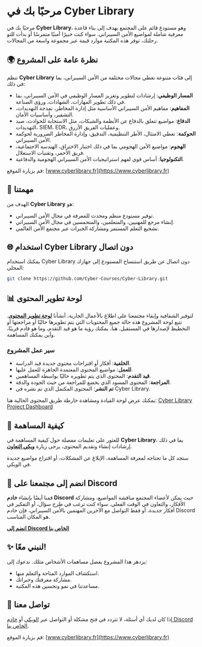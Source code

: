 # مرحبًا بك في Cyber Library

مرحبًا بك في **Cyber Library**، وهو مستودع قائم على المجتمع يهدف إلى بناء قاعدة معرفية شاملة لمواضيع الأمن السيبراني. سواء كنت خبيرًا أمنيًا متمرسًا أو بدأت للتو رحلتك، توفر هذه المكتبة موارد قيمة عبر مجموعة واسعة من المجالات.

## 🌍 نظرة عامة على المشروع

تنظم **Cyber Library** إلى فئات متنوعة تغطي مجالات مختلفة من الأمن السيبراني، بما في ذلك:

- **المسار الوظيفي**: إرشادات لتطوير وتعزيز المسار الوظيفي في الأمن السيبراني، بما في ذلك تطوير المهارات، الشهادات، ورؤى الصناعة.
- **المفاهيم**: مفاهيم الأمن السيبراني الأساسية مثل إدارة المخاطر، نمذجة التهديدات، التشفير، وأساسيات الأمان.
- **الدفاع**: مواضيع تتعلق بالدفاع عن الأنظمة والشبكات، مثل الاستجابة للحوادث، صيد التهديدات، SIEM، EDR، وعمليات الفريق الأزرق.
- **الحوكمة**: تغطي الامتثال، الأطر التنظيمية، التدقيق، وإدارة المخاطر الضرورية لحوكمة الأمن السيبراني.
- **الهجوم**: مواضيع الأمن الهجومي بما في ذلك اختبار الاختراق، الهندسة الاجتماعية، فريق الأحمر، وتقنيات الاستغلال.
- **التكنولوجيا**: أساس قوي لفهم استراتيجيات الأمن السيبراني الهجومية والدفاعية.

قم بزيارة الموقع: [www.cyberlibrary.fr](https://www.cyberlibrary.fr)

## 🎯 مهمتنا

الهدف من **Cyber Library** هو:
- توفير مستودع منظم ومحدث للمعرفة في مجال الأمن السيبراني.
- إنشاء مرجع للمهنيين، والمتعلمين، والمتحمسين في مجال الأمن السيبراني.
- تشجيع التعلم المستمر ومشاركة الخبرات عبر مجتمع الأمن العالمي.

## 🌐 استخدام Cyber Library دون اتصال

يمكنك استخدام Cyber Library دون اتصال عن طريق استنساخ المستودع إلى جهازك المحلي:

```bash
git clone https://github.com/Cyber-Courses/Cyber-Library.git
```

## 📊 لوحة تطوير المحتوى

لتوفير الشفافية وإبقاء مجتمعنا على اطلاع بالأعمال الجارية، أنشأنا **[لوحة تطوير المحتوى](https://github.com/orgs/Cyber-Courses/projects/1)**. تتبع لوحة المشروع هذه حالة جميع المحتويات التي يتم تطويرها حاليًا أو مراجعتها أو التخطيط لإصدارها في المستقبل. هنا، يمكنك رؤية ما هو قيد التقدم، وما هو قادم قريبًا، وأين يمكنك المساهمة.

### سير عمل المشروع

- **الخلفية**: أفكار أو اقتراحات محتوى جديدة قيد الدراسة.
- **للعمل**: مواضيع المحتوى المعتمدة الجاهزة للعمل عليها.
- **قيد التقدم**: المحتوى الذي يتم تطويره حاليًا بواسطة المساهمين.
- **المراجعة**: المحتوى المسود الذي يخضع للمراجعة من حيث الجودة والدقة.
- **تم النشر**: المحتوى المكتمل الذي تم نشره في Cyber Library.

يمكنك عرض لوحة القيادة ومشاهدة خارطة طريق المحتوى الحالية هنا: [Cyber Library Project Dashboard](https://github.com/orgs/Cyber-Courses/projects/1)

## 📄 كيفية المساهمة

للعثور على تعليمات مفصلة حول كيفية المساهمة في **Cyber Library**، بما في ذلك إرشادات إنشاء وتقديم المحتوى، يرجى زيارة **[ويكي التعاون](https://github.com/Cyber-Courses/Cyber-Library/wiki)**.

ستجد كل ما تحتاجه لمعرفة المساهمة، الإبلاغ عن المشكلات، أو اقتراح مواضيع جديدة في الويكي.

## 💬 انضم إلى مجتمعنا على Discord

قمنا أيضًا بإنشاء **خادم Discord** حيث يمكن لأعضاء المجتمع مناقشة المواضيع، ومشاركة الأفكار، والتعاون في الوقت الفعلي. سواء كنت ترغب في طرح سؤال، أو التفكير في أفكار جديدة، أو فقط التواصل مع الآخرين المهتمين بالأمن السيبراني، فإن خادم Discord هو المكان المناسب.

**[انضم إلى Discord الخاص بنا](https://discord.gg/a9XwRKxdHf)**

## ✨ لنبني معًا!

يزدهر هذا المشروع بفضل مساهمات الأشخاص مثلك. ندعوك إلى:
- استكشاف الموارد المتاحة والتعلم منها.
- مشاركة معرفتك وخبراتك.
- مساعدتنا في نمو وتحسين هذه المكتبة.

## 📧 تواصل معنا

إذا كان لديك أي أسئلة، لا تتردد في فتح مشكلة أو التواصل عبر [الويكي](https://github.com/Cyber-Courses/Cyber-Library/wiki) أو [خادم Discord الخاص بنا](https://discord.gg/a9XwRKxdHf).

قم بزيارة الموقع: [www.cyberlibrary.fr](https://www.cyberlibrary.fr)